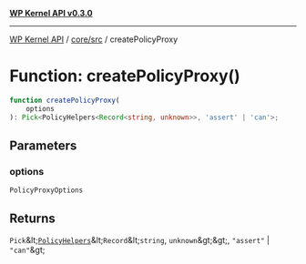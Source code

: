 [**WP Kernel API v0.3.0**](../../../README.md)

---

[WP Kernel API](../../../README.md) / [core/src](../README.md) / createPolicyProxy

# Function: createPolicyProxy()

```ts
function createPolicyProxy(
	options
): Pick<PolicyHelpers<Record<string, unknown>>, 'assert' | 'can'>;
```

## Parameters

### options

`PolicyProxyOptions`

## Returns

`Pick`\&lt;[`PolicyHelpers`](../type-aliases/PolicyHelpers.md)\&lt;`Record`\&lt;`string`, `unknown`\&gt;\&gt;, `"assert"` \| `"can"`\&gt;
